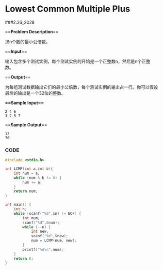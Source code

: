 # Lowest Common Multiple Plus

###2.26_2028

==**Problem Description**==

求n个数的最小公倍数。

==**Input**==

输入包含多个测试实例，每个测试实例的开始是一个正整数n，然后是n个正整数。

==**Output**==

为每组测试数据输出它们的最小公倍数，每个测试实例的输出占一行。你可以假设最后的输出是一个32位的整数。

**==Sample Input==**

```
2 4 6
3 2 5 7
```

==**Sample Output**==

```
12
70
```



### CODE

```c
#include <stdio.h>

int LCMP(int a,int b){
    int num = a;
    while (num % b != 0) {
        num += a;
    }
    return num;
}

int main() {
    int n;
    while (scanf("%d",&n) != EOF) {
        int num;
        scanf("%d",&num);
        while (--n) {
            int new;
            scanf("%d",&new);
            num = LCMP(num, new);
        }
        printf("%d\n",num);
    }
    return 0;
}
```


